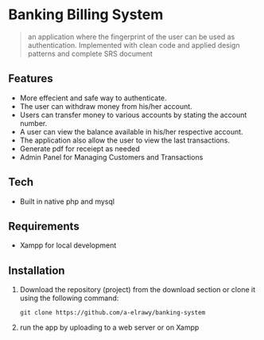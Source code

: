# Banking Billing System

>  an application where the fingerprint of the user can be used as authentication. Implemented with clean code and applied design patterns and complete SRS document

## Features
- More effecient and safe way to authenticate.
- The user can withdraw money from his/her account. 
- Users can transfer money to various accounts by stating the account number. 
- A user can view the balance available in his/her respective account. 
- The application also allow the user to view the last transactions.
- Generate pdf for receiept as needed
- Admin Panel for Managing Customers and Transactions

## Tech
- Built in native php and mysql

## Requirements
* Xampp for local development 

## Installation
1. Download the repository (project) from the download section or clone it using the following command:
   ```shell
   git clone https://github.com/a-elrawy/banking-system
   ```
2. run the app by uploading to a web server or on Xampp
